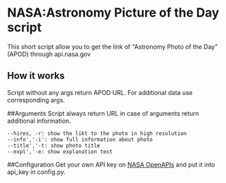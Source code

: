 # NASA:Astronomy Picture of the Day script
This short script allow you to get the link of "Astronomy Photo of the Day" (APOD) through api.nasa.gov

## How it works
Script without any args return APOD URL. For additional data use corresponding args.

##Arguments
Script always return URL in case of arguments return additional information.
```
--hires, -r: show the likt to the photo in high resolution
--info','-i': show full information about photo
--title','-t: show photo title
--expl','-e: show explanation text
```

##Configuration
Get your own API key on [NASA OpenAPIs](https://api.nasa.gov) and put it into api_key in config.py.
